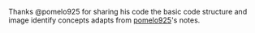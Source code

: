 Thanks @pomelo925 for sharing his code
the basic code structure and image identify concepts adapts from [pomelo925](https://github.com/pomelo925)'s notes.
